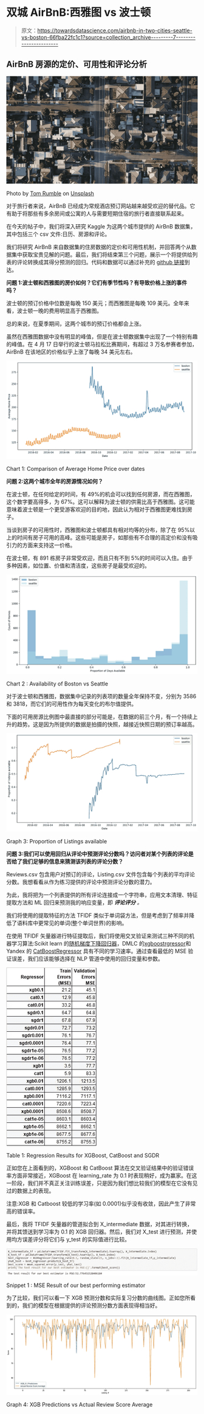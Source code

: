 # 双城 AirBnB:西雅图 vs 波士顿

> 原文：<https://towardsdatascience.com/airbnb-in-two-cities-seattle-vs-boston-66fba22fc1c1?source=collection_archive---------7----------------------->

## AirBnB 房源的定价、可用性和评论分析

![](img/12b3f061c67efd643d6889ccce562944.png)

Photo by [Tom Rumble](https://unsplash.com/@tomrumble?utm_source=medium&utm_medium=referral) on [Unsplash](https://unsplash.com?utm_source=medium&utm_medium=referral)

对于旅行者来说，AirBnB 已经成为常规酒店预订网站越来越受欢迎的替代品。它有助于将那些有多余房间或公寓的人与需要短期住宿的旅行者直接联系起来。

在今天的帖子中，我们将深入研究 Kaggle 为这两个城市提供的 AirBnB 数据集，其中包括三个 csv 文件:日历、房源和评论。

我们将研究 AirBnB 来自数据集的住房数据的定价和可用性机制，并回答两个从数据集中获取宝贵见解的问题。最后，我们将结束第三个问题，展示一个将提供给列表的评论转换成其得分预测的回归。代码和数据可以通过补充的 [github 链接](https://github.com/denizn/AirBnb-Kaggle-Data-Analysis)到达。

**问题 1:波士顿和西雅图的房价如何？它们有季节性吗？有导致价格上涨的事件吗？**

波士顿的预订价格中位数是每晚 150 美元；而西雅图是每晚 109 美元。全年来看，波士顿一晚的费用明显高于西雅图。

总的来说，在夏季期间，这两个城市的预订价格都会上涨。

虽然在西雅图数据中没有明显的峰值，但是在波士顿数据集中出现了一个特别有趣的峰值。在 4 月 17 日举行的波士顿马拉松比赛期间，有超过 3 万名参赛者参加，AirBnB 在该地区的价格似乎上涨了每晚 34 美元左右。

![](img/9b0466942482763a4afbacfd722266db.png)

Chart 1: Comparison of Average Home Price over dates

**问题 2:这两个城市全年的房源情况如何？**

在波士顿，在任何给定的时间，有 49%的机会可以找到任何房源，而在西雅图，这个数字要高得多，为 67%。这可以解释为波士顿的供需比高于西雅图。这可能意味着波士顿是一个更受游客欢迎的目的地，因此认为相对于西雅图更难找到房子。

当谈到房子的可用性时，西雅图和波士顿都具有相对均等的分布，除了在 95%以上的时间有房子可用的高峰。这些可能是房子，如那些有不合理的高定价和没有吸引力的方面来支持这一价格。

在波士顿，有 891 栋房子非常受欢迎，而且只有不到 5%的时间可以入住。由于多种因素，如位置、价值和清洁度，这些房子是最受欢迎的。

![](img/11f68b4b0b92c6bde6cb3cdec69c0cd6.png)

Chart 2 : Availability of Boston vs Seattle

对于波士顿和西雅图，数据集中记录的列表项的数量全年保持不变，分别为 3586 和 3818，而它们的可用性作为每天变化的布尔值提供。

下面的可用房源比例图中最直接的部分可能是，在数据的前三个月，有一个持续上升的趋势。这是因为所提供的数据是拍摄的快照，越接近快照日期的预订率越高。

![](img/95278bc2fbeac04ce4aa8920457c28da.png)

Graph 3: Proportion of Listings available

**问题 3:我们可以使用回归从评论中预测评论分数吗？访问者对某个列表的评论是否给了我们足够的信息来猜测该列表的评论分数？**

Reviews.csv 包含用户对预订的评论，Listing.csv 文件包含每个列表的平均评论分数。我想看看从作为练习提供的评论中预测评论分数的潜力。

为此，我将把为一个列表提供的所有评论连接成一个字符串，应用文本清理、特征提取方法和 ML 回归来预测我的响应变量，即 ***评论评分*** *。*

我们将使用的提取特征的方法 TFIDF 类似于单词袋方法，但是考虑到了频率并降低了语料库中更常见的单词(整个单词世界)的影响。

在使用 TFIDF 矢量器进行特征提取后，我们将使用交叉验证来测试三种不同的机器学习算法:Scikit learn 的[随机梯度下降回归器](https://scikit-learn.org/stable/modules/generated/sklearn.linear_model.SGDRegressor.html)，DMLC 的[xgboostrgressor](https://xgboost.readthedocs.io)和 Yandex 的 [CatBoostRegressor](https://tech.yandex.com/catboost/doc/dg/concepts/python-reference_catboostregressor-docpage/) 具有不同的学习速率。通过查看最低的 MSE 验证误差，我们应该能够选择在 NLP 管道中使用的回归变量和参数。

![](img/a4a871e8a620a62e072c1b64b8e8bf58.png)

Table 1: Regression Results for XGBoost, CatBoost and SGDR

正如您在上面看到的，XGBoost 和 CatBoost 算法在交叉验证结果中的验证错误率方面非常接近，XGBoost 在 learning_rate 为 0.1 时表现稍好，成为赢家。在这一阶段，我们并不真正关注训练误差，只是因为我们想比较我们的模型在它没有见过的数据上的表现。

注意:XGB 和 Catboost 较低的学习率(如 0.0001)似乎没有收敛，因此产生了非常高的错误率。

最后，我将 TFIDF 矢量器的管道拟合到 X_intermediate 数据，对其进行转换，并将其馈送到学习率为 0.1 的 XGB 回归器。然后，我们对 X_test 进行预测，并使用均方误差评分将它们与 y_test 的实际值进行比较。

![](img/0ba953542a3059ae2cde74bdf04298c7.png)

Snippet 1 : MSE Result of our best performing estimator

为了比较，我们可以看一下 XGB 预测分数和实际复习分数的曲线图。正如您所看到的，我们的模型在根据提供的评论预测分数方面表现得相当好。

![](img/4f5802bbd54753ad66cfd526fb84e1d2.png)

Graph 4: XGB Predictions vs Actual Review Score Average